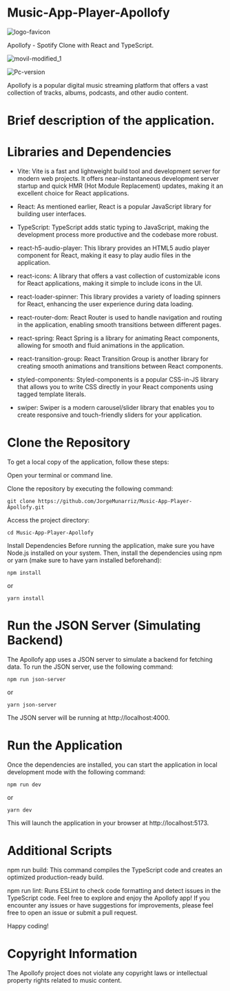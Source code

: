 # Music-App-Player-Apollofy

![logo-favicon](https://github.com/JorgeMunarriz/Music-App-Player-Apollofy/assets/129197162/cf2e68ac-2e59-45c5-a4b3-f3d883869f33)

Apollofy - Spotify Clone with React and TypeScript.

![movil-modified_1](https://github.com/JorgeMunarriz/Music-App-Player-Apollofy/assets/129197162/ca9e7ebc-6502-4364-ace4-0428810c9454)


![Pc-version](https://github.com/JorgeMunarriz/Music-App-Player-Apollofy/assets/129197162/4d76be7b-d800-48ec-8e16-90b77065464a)


Apollofy is a popular digital music streaming platform that offers a vast collection of tracks, albums, podcasts, and other audio content.

# Brief description of the application.

# Libraries and Dependencies

- Vite: Vite is a fast and lightweight build tool and development server for modern web projects. It offers near-instantaneous development server startup and quick HMR (Hot Module Replacement) updates, making it an excellent choice for React applications.

- React: As mentioned earlier, React is a popular JavaScript library for building user interfaces.

- TypeScript: TypeScript adds static typing to JavaScript, making the development process more productive and the codebase more robust.

- react-h5-audio-player: This library provides an HTML5 audio player component for React, making it easy to play audio files in the application.

- react-icons: A library that offers a vast collection of customizable icons for React applications, making it simple to include icons in the UI.

- react-loader-spinner: This library provides a variety of loading spinners for React, enhancing the user experience during data loading.

- react-router-dom: React Router is used to handle navigation and routing in the application, enabling smooth transitions between different pages.

- react-spring: React Spring is a library for animating React components, allowing for smooth and fluid animations in the application.

- react-transition-group: React Transition Group is another library for creating smooth animations and transitions between React components.

- styled-components: Styled-components is a popular CSS-in-JS library that allows you to write CSS directly in your React components using tagged template literals.

- swiper: Swiper is a modern carousel/slider library that enables you to create responsive and touch-friendly sliders for your application.

# Clone the Repository

To get a local copy of the application, follow these steps:

Open your terminal or command line.

Clone the repository by executing the following command:


`git clone https://github.com/JorgeMunarriz/Music-App-Player-Apollofy.git`


Access the project directory:

`cd Music-App-Player-Apollofy`

Install Dependencies
Before running the application, make sure you have Node.js installed on your system. Then, install the dependencies using npm or yarn (make sure to have yarn installed beforehand):


`npm install` 

or 

`yarn install`

# Run the JSON Server (Simulating Backend)
The Apollofy app uses a JSON server to simulate a backend for fetching data. To run the JSON server, use the following command:


`npm run json-server`

or

`yarn json-server`


The JSON server will be running at http://localhost:4000.

# Run the Application
Once the dependencies are installed, you can start the application in local development mode with the following command:


`npm run dev`

or

`yarn dev`

This will launch the application in your browser at http://localhost:5173.

# Additional Scripts

npm run build: This command compiles the TypeScript code and creates an optimized production-ready build.

npm run lint: Runs ESLint to check code formatting and detect issues in the TypeScript code.
Feel free to explore and enjoy the Apollofy app! If you encounter any issues or have suggestions for improvements, please feel free to open an issue or submit a pull request. 

Happy coding!


# Copyright Information
The Apollofy project does not violate any copyright laws or intellectual property rights related to music content.


